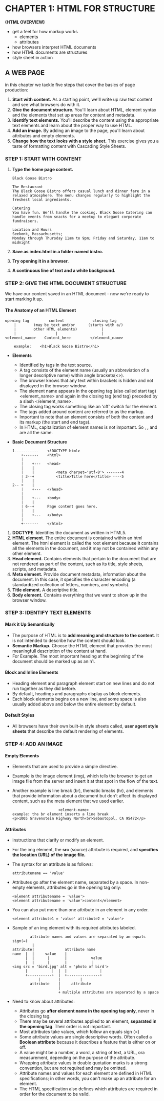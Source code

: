 # CHAPTER 1: HTML FOR STRUCTURE
**(HTML OVERVIEW)**
-   get a feel for how markup works
    -   elements
    -   attributes 
-   how browsers interpret HTML documents 
-   how HTML documents are structures 
-   style sheet in action 

## A WEB PAGE
in this chapter we tackle five steps that cover 
the basics of page production:
1.  __Start with content.__ 
    As a starting point, we'll write up raw text content and see what browsers do with it.
2.  __Give the document structure.__
    You'll learn about HTML, element syntax and the elements that set up areas for content and metadata.
3.  __Identify text elements.__
    You'll describe the content using the appropriate text elements and learn about the proper way to use HTML.
4.  __Add an image.__
    By adding an image to the page, you'll learn about attributes and empty elements.
5.  __Change how the text looks with a style sheet.__
    This exercise gives you a taste of formatting content with Cascading Style Sheets.

### STEP 1: START WITH CONTENT 
1.  __Type the home page content.__

        Black Goose Bistro

        The Restaurant 
        The Black Goose Bistro offers casual lunch and dinner fare in a relaxed atmosphere. The menu changes regularly to highlight the freshest local ingredients.

        Catering 
        You have fun. We'll handle the cooking. Black Goose Catering can handle events from snacks for a meetup to elegant corporate fundraisers.

        Location and Hours
        Seekonk, Massachusetts;
        Monday through Thursday 11am to 9pm; Friday and Saturday, 11am to midnight 

2.  __Save as index.html in a folder named bistro.__

3.  __Try opening it in a browser.__

4.  __A continuous line of text and a white background.__

### STEP 2: GIVE THE HTML DOCUMENT STRUCTURE
We have our content saved in an HTML document - now we're ready to start marking it up.

#### The Anatomy of an HTML Element

    opening tag         content             closing tag
        |        (may be text and/or      (starts with a/)
        |        other HTML elements)           |
        |                  |                    |
    <element_name>    Content_here         </element_name>

        example:    <h1>Black Goose Bistro</h1>

-   __Elements__ 
    -   Identified by tags in the text source. 
    -   A tag consists of the element name (usually an abbreviation of a longer descriptive name) within angle brackets(<>). 
    -   The browser knows that any text within brackets is hidden and not displayed in the browser window.
    -   The element name appears in the opening tag (also called start tag) <element_name> and again in the closing tag (end tag) preceded by a slash </element_name>.
    -   The closing tag works something like an 'off' switch for the element.
    -   The tags added around content are referred to as the markup.
    -   Important to note that an element consists of both the content and its markup (the start and end tags).
    -   In HTML, capitalization of element names is not important. So <img>, <IMG>, and <Img> are all the same.

-   __Basic Document Structure__

        1-----------    <!DOCTYPE html>
            +-------    <html>
            |
            |    +---   <head>
            |    |          
            |    |          <meta charset='utf-8'> -------4
            | 3--+          <title>Title here</title> ----5
            |    |
        2-- +    |
            |    +---   </head>
            |
            |    +---   <body>
            |    |
            | 6--+      Page content goes here.
            |    |
            |    +---   </body>
            |
            +-------    </html>

1.  __DOCTYPE__. Identifies the document as written in HTML5.
2.  __HTML element.__ The entire document is contained within an html element. The html element is called the root element because it contains all the elements in the document, and it may not be contained within any other element.
3.  __Head element.__ Contains elements that pertain to the document that are not rendered as part of the content, such as its title, style sheets, scripts, and metadata.
4.  __Meta element.__ Provide document metadata, information about the document. In this case, it specifies the character encoding (a standardized collection of letters, numbers, and symbols).
5.  __Title element.__ A descriptive title.
6.  __Body element.__ Contains everything that we want to show up in the browser window.

### STEP 3: IDENTIFY TEXT ELEMENTS 

#### Mark it Up Semantically 
-   The purpose of HTML is to __add meaning and structure to the content__. It is not intended to describe how the content should look.
-   __Semantic Markup.__ Choose the HTML element that provides the most meaningfull description of the content at hand. 
-   For Example. The most important heading at the beginning of the document should be marked up as an h1.

#### Block and Inline Elements 
-   Heading element and paragraph element start on new lines and do not run together as they did before.
-   By default, headings and paragraphs display as block elements.
-   Each block elements begins on a new line, and some space is also usually added above and below the entire element by default.

#### Default Styles 
-   All browsers have their own built-in style sheets called, __user agent style sheets__  that describe the default rendering of elements.


### STEP 4: ADD AN IMAGE
#### Empty Elements 
-   Elements that are used to provide a simple directive.
-   Example is the image element (img), which tells the browser to get an image file from the server and insert it at that spot in the flow of the text.
-   Another example is line break (br), thematic breaks (hr), 
and elements that provide information about a document but don't affect its displayed content, such as the meta element that we used earlier.

                             <element-name>
        example: the br element inserts a line break
        <p>1005 Gravenstein Highway North<br>Sebastopol, CA 95472</p>

#### Attributes 
-   Instructions that clarify or modify an element.
-   For the img element, the __src__ (source) attribute is required, and __specifies the location (URL) of the image file.__
-   The syntax for an attribute is as follows:

        attributename == 'value'

-   Attributes go after the element name, separated by a space. In non-empty elements, attributes go in the opening tag only:

        <element attributename = 'value'>
        <element attributename = 'value'>content</element>

-   You can also put more than one attribute in an element in any order.

        <element attribute1 = 'value' attribute2 = 'value'>

-   Sample of an img element with its required attributes labeled.

                attribute names and values are separated by an equals sign(=)
                 |
        attribute|              attribute name
        name  |  |     value    |
              |  |      |       |           value
              |  |      |       |           |
        <img src = 'bird.jpg' alt = 'photo of bird'>
              |           |  |  |               |
              +-----------+  |  +---------------+
                    |        |         |
                attribute    |     attribute
                             |
                             + multiple attributes are separated by a space

-   Need to know about attributes:
    -   Attributes go __after element name in the opening tag only__, never in the closing tag.
    -   There may be several attributes applied to an element, __separated in the opening tag__. Their order is not important.
    -   Most attributes take values, which follow an equals sign (=)
    -   Some attribute values are single descriptive words. Often called a __Boolean attribute__ because it describes a feature that is either on or off.
    -   A value might be a number, a word, a string of text, a URL, ora measurement, depending on the purpose of the attribute.
    -   Wrapping attribute values in double quotation marks is a strong convention, but are not required and may be omitted. 
    -   Attribute names and values for each element are defined in HTML specifications; in other words, you can't make up an attribute for an element.
    -   The HTML specification also defines which attributes are required in order for the document to be valid.

